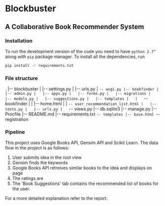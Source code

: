 Blockbuster
===========
A Collaborative Book Recommender System
----------------------------------------

### Installation

To run the development version of the code you need to have `python 2.7^` along with `pip` package manager. To install all the dependencies, run

```bash
pip install -r requirements.txt
```

### File structure

.
|-- blockbuster
|   |-- settings.py
|   |-- urls.py
|   `-- wsgi.py
|-- bookfinder
|   |-- admin.py
|   |-- apps.py
|   |-- forms.py
|   |-- migrations
|   |-- models.py
|   |-- suggestions.py
|   |-- templates
|   |   `-- bookfinder
|   |       |-- home.html
|   |       `-- user_recommendation_list.html
|   |-- tests.py
|   |-- urls.py
|   `-- views.py
|-- db.sqlite3
|-- manage.py
|-- Procfile
|-- README.md
|-- requirements.txt
`-- templates
    |-- base.html
    `-- registration

### Pipeline

This project uses Google Books API, Gensim API and Scikit Learn. The data flow in the project is as follows:
1. User submits idea in the root view
2. Gensim finds the keywords
3. Google Books API retreives similar books to the idea and displays on page
4. The ratings are 
5. The 'Book Suggestions' tab contains the recommended list of books for the user.

For a more detailed explanation refer to the report.
